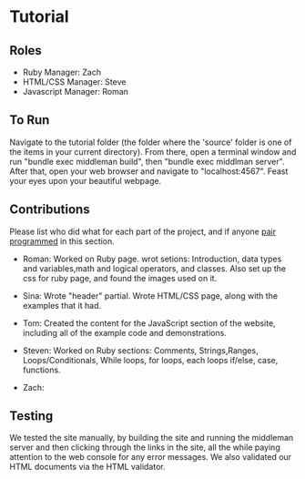 # Tutorial
## Roles
* Ruby Manager: Zach
* HTML/CSS Manager: Steve
* Javascript Manager: Roman

## To Run
Navigate to the tutorial folder (the folder where the 'source' folder is one of the items in your current directory). From there, open a terminal window and run "bundle exec middleman build", then "bundle exec middlman server". After that, open your web browser and navigate to "localhost:4567". Feast your eyes upon your beautiful webpage.

## Contributions
Please list who did what for each part of the project, and if anyone [pair programmed](http://en.wikipedia.org/wiki/Pair_programming) in this section.

* Roman: Worked on Ruby page. wrot setions: Introduction, data types and variables,math and logical operators, and classes. Also set up the css for ruby page, and found the images used on it.

* Sina: Wrote "header" partial. Wrote HTML/CSS page, along with the examples that it had. 

* Tom: Created the content for the JavaScript section of the website, including all of the example code and demonstrations.

* Steven: Worked on Ruby sections: Comments, Strings,Ranges, Loops/Conditionals, While loops, for loops, each loops if/else, case, functions.

* Zach: 

## Testing
We tested the site manually, by building the site and running the middleman server and then clicking through the links in the site, all the while paying attention to the web console for any error messages. We also validated our HTML documents via the HTML validator.
